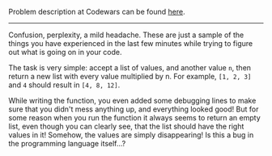 Problem description at Codewars can be found
[here](https://www.codewars.com/kata/644661194e259c035311ada7/train/python).

-------------

Confusion, perplexity, a mild headache. These are just a sample of the things you have experienced
in the last few minutes while trying to figure out what is going on in your code.
<br>

The task is very simple: accept a list of values, and another value `n`, then return a new list with
every value multiplied by n. For example, `[1, 2, 3]` and `4` should result in `[4, 8, 12]`.
<br>

While writing the function, you even added some debugging lines to make sure that you didn't mess
anything up, and everything looked good! But for some reason when you run the function it always
seems to return an empty list, even though you can clearly see, that the list should have the right
values in it! Somehow, the values are simply disappearing! Is this a bug in the programming language
itself...?
